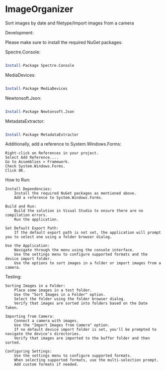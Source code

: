 # ImageOrganizer

Sort images by date and filetype/Import images from a camera

Development:

Please make sure to install the required NuGet packages:

Spectre.Console:

```mathematica

Install-Package Spectre.Console
```

MediaDevices:

```mathematica

Install-Package MediaDevices
```

Newtonsoft.Json:

```mathematica

Install-Package Newtonsoft.Json
```

MetadataExtractor:

```mathematica

Install-Package MetadataExtractor
```

Additionally, add a reference to System.Windows.Forms:

    Right-click on References in your project.
    Select Add Reference....
    Go to Assemblies > Framework.
    Check System.Windows.Forms.
    Click OK.

How to Run:

    Install Dependencies:
        Install the required NuGet packages as mentioned above.
        Add a reference to System.Windows.Forms.

    Build and Run:
        Build the solution in Visual Studio to ensure there are no compilation errors.
        Run the application.

    Set Default Export Path:
        If the default export path is not set, the application will prompt you to select one using a folder browser dialog.

    Use the Application:
        Navigate through the menu using the console interface.
        Use the settings menu to configure supported formats and the device import folder.
        Use the options to sort images in a folder or import images from a camera.

Testing:

    Sorting Images in a Folder:
        Place some images in a test folder.
        Use the "Sort Images in a Folder" option.
        Select the folder using the folder browser dialog.
        Verify that images are sorted into folders based on the Date Taken.

    Importing from Camera:
        Connect a camera with images.
        Use the "Import Images from Camera" option.
        If no default device import folder is set, you'll be prompted to navigate the device's directories.
        Verify that images are imported to the buffer folder and then sorted.

    Configuring Settings:
        Use the settings menu to configure supported formats.
        When selecting supported formats, use the multi-selection prompt.
        Add custom formats if needed.
